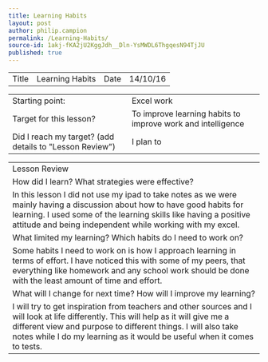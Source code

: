 ```yaml
---
title: Learning Habits
layout: post
author: philip.campion
permalink: /Learning-Habits/
source-id: 1akj-fKA2jU2KggJdh__Dln-YsMWDL6ThgqesN94TjJU
published: true
---
```

<table>
  <tr>
    <td>Title</td>
    <td>Learning Habits</td>
    <td>Date</td>
    <td>14/10/16</td>
  </tr>
</table>


<table>
  <tr>
    <td>Starting point:</td>
    <td>Excel work</td>
  </tr>
  <tr>
    <td>Target for this lesson?</td>
    <td>To improve learning habits to improve work and intelligence</td>
  </tr>
  <tr>
    <td>Did I reach my target? 
(add details to "Lesson Review")</td>
    <td> I plan to</td>
  </tr>
</table>


<table>
  <tr>
    <td>Lesson Review</td>
  </tr>
  <tr>
    <td>How did I learn? What strategies were effective? </td>
  </tr>
  <tr>
    <td>In this lesson I did not use my ipad to take notes as we were mainly having a discussion about how to have good habits for learning. I used some of the learning skills like having a positive attitude and being independent while working with my excel.</td>
  </tr>
  <tr>
    <td>What limited my learning? Which habits do I need to work on? </td>
  </tr>
  <tr>
    <td>Some habits I need to work on is how I approach learning in terms of effort. I have noticed this with some of my peers, that everything like homework and any school work should be done with the least amount of time and effort. </td>
  </tr>
  <tr>
    <td>What will I change for next time? How will I improve my learning?</td>
  </tr>
  <tr>
    <td>I will try to get inspiration from teachers and other sources and I will look at life differently. This will help as it will give me a different view and purpose to different things. I will also take notes while I do my learning as it would be useful when it comes to tests.</td>
  </tr>
</table>


